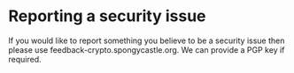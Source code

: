 # Reporting a security issue

If you would like to report something you believe to be a security issue
then please use feedback-crypto.spongycastle.org. 
We can provide a PGP key if required.
